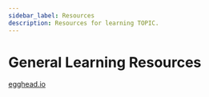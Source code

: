 ```yaml
---
sidebar_label: Resources
description: Resources for learning TOPIC.
---
```


# General Learning Resources

[egghead.io](https://egghead.io/q/react?access_state=free)